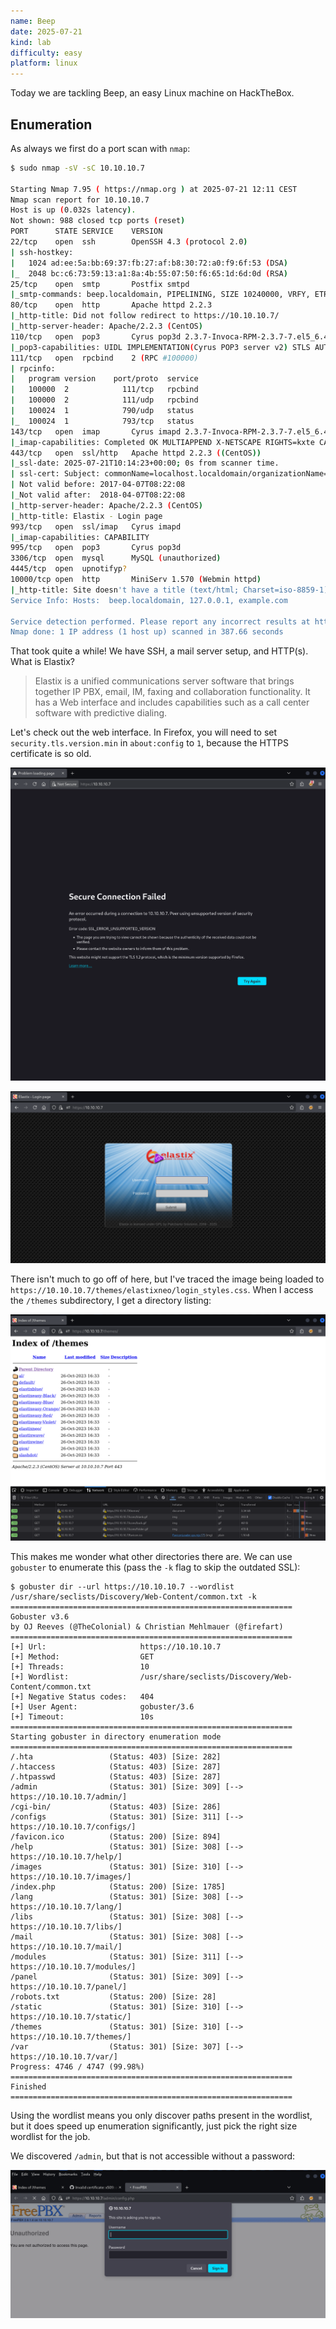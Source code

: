 ```yaml
---
name: Beep
date: 2025-07-21
kind: lab
difficulty: easy
platform: linux
---
```


Today we are tackling Beep, an easy Linux machine on HackTheBox.

## Enumeration

As always we first do a port scan with `nmap`:

```bash
$ sudo nmap -sV -sC 10.10.10.7

Starting Nmap 7.95 ( https://nmap.org ) at 2025-07-21 12:11 CEST
Nmap scan report for 10.10.10.7
Host is up (0.032s latency).
Not shown: 988 closed tcp ports (reset)
PORT      STATE SERVICE    VERSION
22/tcp    open  ssh        OpenSSH 4.3 (protocol 2.0)
| ssh-hostkey:
|   1024 ad:ee:5a:bb:69:37:fb:27:af:b8:30:72:a0:f9:6f:53 (DSA)
|_  2048 bc:c6:73:59:13:a1:8a:4b:55:07:50:f6:65:1d:6d:0d (RSA)
25/tcp    open  smtp       Postfix smtpd
|_smtp-commands: beep.localdomain, PIPELINING, SIZE 10240000, VRFY, ETRN, ENHANCEDSTATUSCODES, 8BITMIME, DSN
80/tcp    open  http       Apache httpd 2.2.3
|_http-title: Did not follow redirect to https://10.10.10.7/
|_http-server-header: Apache/2.2.3 (CentOS)
110/tcp   open  pop3       Cyrus pop3d 2.3.7-Invoca-RPM-2.3.7-7.el5_6.4
|_pop3-capabilities: UIDL IMPLEMENTATION(Cyrus POP3 server v2) STLS AUTH-RESP-CODE RESP-CODES APOP TOP LOGIN-DELAY(0) USER PIPELINING EXPIRE(NEVER)
111/tcp   open  rpcbind    2 (RPC #100000)
| rpcinfo:
|   program version    port/proto  service
|   100000  2            111/tcp   rpcbind
|   100000  2            111/udp   rpcbind
|   100024  1            790/udp   status
|_  100024  1            793/tcp   status
143/tcp   open  imap       Cyrus imapd 2.3.7-Invoca-RPM-2.3.7-7.el5_6.4
|_imap-capabilities: Completed OK MULTIAPPEND X-NETSCAPE RIGHTS=kxte CATENATE RENAME UNSELECT ID QUOTA ANNOTATEMORE NO LIST-SUBSCRIBED SORT SORT=MODSEQ LISTEXT ACL MAILBOX-REFERRALS IDLE CONDSTORE CHILDREN THREAD=REFERENCES THREAD=ORDEREDSUBJECT IMAP4rev1 URLAUTHA0001 STARTTLS IMAP4 UIDPLUS BINARY NAMESPACE ATOMIC LITERAL+
443/tcp   open  ssl/http   Apache httpd 2.2.3 ((CentOS))
|_ssl-date: 2025-07-21T10:14:23+00:00; 0s from scanner time.
| ssl-cert: Subject: commonName=localhost.localdomain/organizationName=SomeOrganization/stateOrProvinceName=SomeState/countryName=--
| Not valid before: 2017-04-07T08:22:08
|_Not valid after:  2018-04-07T08:22:08
|_http-server-header: Apache/2.2.3 (CentOS)
|_http-title: Elastix - Login page
993/tcp   open  ssl/imap   Cyrus imapd
|_imap-capabilities: CAPABILITY
995/tcp   open  pop3       Cyrus pop3d
3306/tcp  open  mysql      MySQL (unauthorized)
4445/tcp  open  upnotifyp?
10000/tcp open  http       MiniServ 1.570 (Webmin httpd)
|_http-title: Site doesn't have a title (text/html; Charset=iso-8859-1).
Service Info: Hosts:  beep.localdomain, 127.0.0.1, example.com

Service detection performed. Please report any incorrect results at https://nmap.org/submit/ .
Nmap done: 1 IP address (1 host up) scanned in 387.66 seconds
```

That took quite a while! We have SSH, a mail server setup, and HTTP(s). What is Elastix?

> Elastix is a unified communications server software that brings together IP PBX, email, IM, faxing and collaboration functionality. It has a Web interface and includes capabilities such as a call center software with predictive dialing.

Let's check out the web interface. In Firefox, you will need to set `security.tls.version.min` in `about:config` to `1`, because the HTTPS certificate is so old.

![](./images/ssl.png)

![](./images/elastix.png)

There isn't much to go off of here, but I've traced the image being loaded to `  https://10.10.10.7/themes/elastixneo/login_styles.css`. When I access the `/themes` subdirectory, I get a directory listing:

![](./images/directory.png)

This makes me wonder what other directories there are. We can use `gobuster` to enumerate this (pass the `-k` flag to skip the outdated SSL):

```
$ gobuster dir --url https://10.10.10.7 --wordlist /usr/share/seclists/Discovery/Web-Content/common.txt -k
===============================================================
Gobuster v3.6
by OJ Reeves (@TheColonial) & Christian Mehlmauer (@firefart)
===============================================================
[+] Url:                     https://10.10.10.7
[+] Method:                  GET
[+] Threads:                 10
[+] Wordlist:                /usr/share/seclists/Discovery/Web-Content/common.txt
[+] Negative Status codes:   404
[+] User Agent:              gobuster/3.6
[+] Timeout:                 10s
===============================================================
Starting gobuster in directory enumeration mode
===============================================================
/.hta                 (Status: 403) [Size: 282]
/.htaccess            (Status: 403) [Size: 287]
/.htpasswd            (Status: 403) [Size: 287]
/admin                (Status: 301) [Size: 309] [--> https://10.10.10.7/admin/]
/cgi-bin/             (Status: 403) [Size: 286]
/configs              (Status: 301) [Size: 311] [--> https://10.10.10.7/configs/]
/favicon.ico          (Status: 200) [Size: 894]
/help                 (Status: 301) [Size: 308] [--> https://10.10.10.7/help/]
/images               (Status: 301) [Size: 310] [--> https://10.10.10.7/images/]
/index.php            (Status: 200) [Size: 1785]
/lang                 (Status: 301) [Size: 308] [--> https://10.10.10.7/lang/]
/libs                 (Status: 301) [Size: 308] [--> https://10.10.10.7/libs/]
/mail                 (Status: 301) [Size: 308] [--> https://10.10.10.7/mail/]
/modules              (Status: 301) [Size: 311] [--> https://10.10.10.7/modules/]
/panel                (Status: 301) [Size: 309] [--> https://10.10.10.7/panel/]
/robots.txt           (Status: 200) [Size: 28]
/static               (Status: 301) [Size: 310] [--> https://10.10.10.7/static/]
/themes               (Status: 301) [Size: 310] [--> https://10.10.10.7/themes/]
/var                  (Status: 301) [Size: 307] [--> https://10.10.10.7/var/]
Progress: 4746 / 4747 (99.98%)
===============================================================
Finished
===============================================================
```

Using the wordlist means you only discover paths present in the wordlist, but it does speed up enumeration significantly, just pick the right size wordlist for the job.

We discovered `/admin`, but that is not accessible without a password:

![](./images/freepbx.png)
